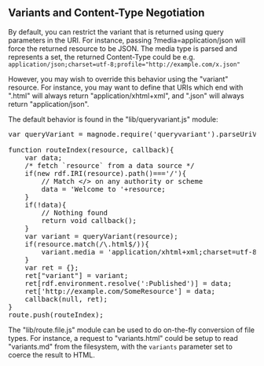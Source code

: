 ## Variants and Content-Type Negotiation

By default, you can restrict the variant that is returned using query parameters in the URI. For instance, passing ?media=application/json will force the returned resource to be JSON. The media type is parsed and represents a set, the returned Content-Type could be e.g. `application/json;charset=utf-8;profile="http://example.com/x.json"`

However, you may wish to override this behavior using the "variant" resource. For instance, you may want to define that URIs which end with ".html" will always return "application/xhtml+xml", and ".json" will always return "application/json".

The default behavior is found in the "lib/queryvariant.js" module:

<pre class="lang-application-ecmascript">
var queryVariant = magnode.require('queryvariant').parseUriVariants;

function routeIndex(resource, callback){
	var data;
	/* fetch `resource` from a data source */
	if(new rdf.IRI(resource).path()==='/'){
		// Match &lt;/&gt; on any authority or scheme
		data = 'Welcome to '+resource;
	}
	if(!data){
		// Nothing found
		return void callback();
	}
	var variant = queryVariant(resource);
	if(resource.match(/\.html$/)){
		variant.media = 'application/xhtml+xml;charset=utf-8';
	}
	var ret = {};
	ret["variant"] = variant;
	ret[rdf.environment.resolve(':Published')] = data;
	ret['http://example.com/SomeResource'] = data;
	callback(null, ret);
}
route.push(routeIndex);
</pre>

The "lib/route.file.js" module can be used to do on-the-fly conversion of file types. For instance, a request to "variants.html" could be setup to read "variants.md" from the filesystem, with the `variants` parameter set to coerce the result to HTML.
